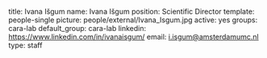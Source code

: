 title: Ivana Išgum
name: Ivana Išgum
position: Scientific Director
template: people-single
picture: people/external/Ivana_Isgum.jpg
active: yes
groups: cara-lab
default_group: cara-lab
linkedin: https://www.linkedin.com/in/ivanaisgum/
email: i.isgum@amsterdamumc.nl
type: staff
